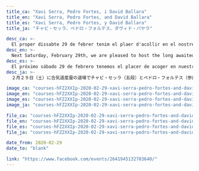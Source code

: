 ```yaml
---
title_ca: "Xavi Serra, Pedro Fortes, i David Ballara"
title_en: "Xavi Serra, Pedro Fortes, and David Ballara"
title_es: "Xavi Serra, Pedro Fortes, y David Ballara"
title_ja: "チャビ・セッラ、ペドロ・フォルテス、ダヴィド・バヤラ"

desc_ca: >-
  El proper dissabte 29 de febrer tenim el plaer d'acollir en el nostre dojo la molt esperada classe especial a càrrec de Xavi Serra (5è dan Aikikai), Pedro Fortes (3r dan Aikikai), i David Ballara (3r dan Aikikai).
desc_en: >-
  Next Saturday, February 29th, we are pleased to host the long awaited special class at our dojo by Xavi Serra (5th dan Aikikai), Pedro Fortes (3rd dan Aikikai), and David Ballara (3rd dan Aikikai).
desc_es: >-
  El próximo sábado 29 de febrero tenemos el placer de acoger en nuestro dojo la muy esperada clase especial a cargo de Xavi Serra (5.º dan Aikikai), Pedro Fortes (3.er dan Aikikai), y David Ballara (3.er dan Aikikai).
desc_ja: >-
  ２月２９日（土）に合気道産靈の道場でチャビ・セッラ（五段）とペドロ・フォルテス（参段）とダヴィド・バヤラ（参段）の待ちに待った稽古が行われます。

image_ca: "courses-hFZ2XXIp-2020-02-29-xavi-serra-pedro-fortes-and-david-ballara-es"
image_en: "courses-hFZ2XXIp-2020-02-29-xavi-serra-pedro-fortes-and-david-ballara-es"
image_es: "courses-hFZ2XXIp-2020-02-29-xavi-serra-pedro-fortes-and-david-ballara-es"
image_ja: "courses-hFZ2XXIp-2020-02-29-xavi-serra-pedro-fortes-and-david-ballara-es"

file_ca: "courses-hFZ2XXIp-2020-02-29-xavi-serra-pedro-fortes-and-david-ballara-es.pdf"
file_en: "courses-hFZ2XXIp-2020-02-29-xavi-serra-pedro-fortes-and-david-ballara-es.pdf"
file_es: "courses-hFZ2XXIp-2020-02-29-xavi-serra-pedro-fortes-and-david-ballara-es.pdf"
file_ja: "courses-hFZ2XXIp-2020-02-29-xavi-serra-pedro-fortes-and-david-ballara-es.pdf"

date_from: 2020-02-29
date_to: "blank"

link: "https://www.facebook.com/events/2641945132703640/"
---
```

